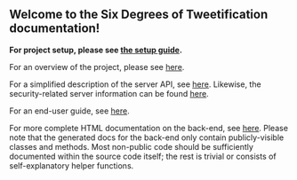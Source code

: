 ## Welcome to the Six Degrees of Tweetification documentation!

**For project setup, please see [the setup guide](./articles/Project-Setup.html).**

For an overview of the project, please see [here](./articles/Home.html).

For a simplified description of the server API, see [here](./articles/Six-Degrees-API.html).
Likewise, the security-related server information can be found [here](./articles/Security.html).

For an end-user guide, see [here](./articles/User-Guide.html).

For more complete HTML documentation on the back-end, see [here](./api/SixDegrees.html).
Please note that the generated docs for the back-end only contain publicly-visible classes and methods. Most non-public code should be sufficiently documented within the source code itself; the rest is trivial or consists of self-explanatory helper functions.